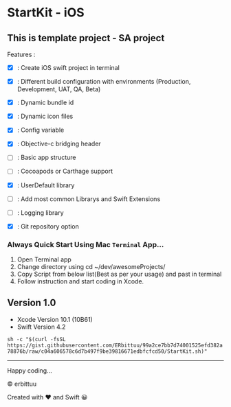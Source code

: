 # StartKit - iOS
## This is template project - SA project 

Features :
- [x] : Create iOS swift project in terminal
- [x] : Different build configuration with environments (Production, Development, UAT, QA, Beta)
- [x] : Dynamic bundle id
- [x] : Dynamic icon files
- [x] : Config variable
- [x] : Objective-c bridging header
- [ ] : Basic app structure
- [ ] : Cocoapods or Carthage support
- [x] : UserDefault library
- [ ] : Add most common Librarys and Swift Extensions
- [ ] : Logging library
- [x] : Git repository option


### Always Quick Start Using Mac `Terminal` App...

1. Open Terminal app
2. Change directory using cd ~/dev/awesomeProjects/
3. Copy Script from below list(Best as per your usage) and past in terminal 
4. Follow instruction and start coding in Xcode.

## Version 1.0
- Xcode Version 10.1 (10B61)
- Swift Version 4.2

`sh -c "$(curl -fsSL https://gist.githubusercontent.com/ERbittuu/99a2ce7bb7d74001525efd382a78876b/raw/c04a606578c6d7b497f9be39816671edbfcfcd50/StartKit.sh)"`

----

Happy coding...

© erbittuu

Created with ❤️ and Swift 😀
